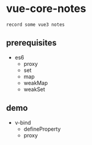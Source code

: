 # vue-core-notes
    record some vue3 notes

## prerequisites 
  - es6
    - proxy
    - set
    - map 
    - weakMap
    - weakSet

## demo
  - v-bind
    - defineProperty
    - proxy